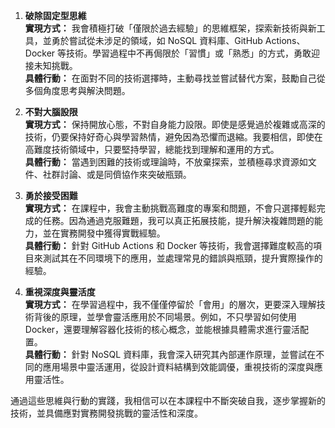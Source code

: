 1. **破除固定型思維**  
   **實現方式：** 我會積極打破「僅限於過去經驗」的思維框架，探索新技術與新工具，並勇於嘗試從未涉足的領域，如 NoSQL 資料庫、GitHub Actions、Docker 等技術。學習過程中不再侷限於「習慣」或「熟悉」的方式，勇敢迎接未知挑戰。  
   **具體行動：** 在面對不同的技術選擇時，主動尋找並嘗試替代方案，鼓勵自己從多個角度思考與解決問題。

2. **不對大腦設限**  
   **實現方式：** 保持開放心態，不對自身能力設限。即使是感覺過於複雜或高深的技術，仍要保持好奇心與學習熱情，避免因為恐懼而退縮。我要相信，即使在高難度技術領域中，只要堅持學習，總能找到理解和運用的方式。  
   **具體行動：** 當遇到困難的技術或理論時，不放棄探索，並積極尋求資源如文件、社群討論、或是同儕協作來突破瓶頸。

3. **勇於接受困難**  
   **實現方式：** 在課程中，我會主動挑戰高難度的專案和問題，不會只選擇輕鬆完成的任務。因為通過克服難題，我可以真正拓展技能，提升解決複雜問題的能力，並在實務開發中獲得實戰經驗。  
   **具體行動：** 針對 GitHub Actions 和 Docker 等技術，我會選擇難度較高的項目來測試其在不同環境下的應用，並處理常見的錯誤與瓶頸，提升實際操作的經驗。

4. **重視深度與靈活度**  
   **實現方式：** 在學習過程中，我不僅僅停留於「會用」的層次，更要深入理解技術背後的原理，並學會靈活應用於不同場景。例如，不只學習如何使用 Docker，還要理解容器化技術的核心概念，並能根據具體需求進行靈活配置。  
   **具體行動：** 針對 NoSQL 資料庫，我會深入研究其內部運作原理，並嘗試在不同的應用場景中靈活運用，從設計資料結構到效能調優，重視技術的深度與應用靈活性。

通過這些思維與行動的實踐，我相信可以在本課程中不斷突破自我，逐步掌握新的技術，並具備應對實務開發挑戰的靈活性和深度。
